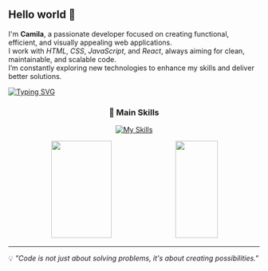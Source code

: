 <h2>Hello world 👋</h2>

I'm **Camila**, a passionate developer focused on creating functional, efficient, and visually appealing web applications.  
I work with *HTML*, *CSS*, *JavaScript*, and *React*, always aiming for clean, maintainable, and scalable code.  
I’m constantly exploring new technologies to enhance my skills and deliver better solutions.

[![Typing SVG](https://readme-typing-svg.herokuapp.com/?color=D26DF7&size=35&center=true&vCenter=true&width=1000&lines=Hello!+My+name+is+Camila;Welcome+to+my+GitHub!;I+love+coding+and+creating+solutions)](https://git.io/typing-svg)

<div align="center">

<h3>🚀 Main Skills</h3>

[![My Skills](https://skillicons.dev/icons?i=python,rails,html,css,js,react)](https://skillicons.dev)

</div>

<div align="center">  
  <img width="49%" height="195px" src="https://github-readme-stats.vercel.app/api?username=Camilasanches07&show_icons=true&count_private=true&hide_border=true&title_color=D26DF7&icon_color=D26DF7&text_color=e6e6e6&bg_color=1a1a1c&rank_icon=github" /> 
  <img width="41%" height="195px" src="https://github-readme-stats.vercel.app/api/top-langs/?username=Camilasanches07&layout=compact&hide_border=true&title_color=D26DF7&text_color=e6e6e6&bg_color=1a1a1c" />
</div>

---

💡 _"Code is not just about solving problems, it's about creating possibilities."_  
